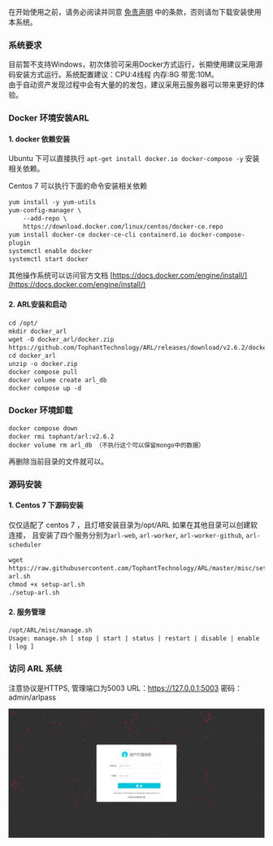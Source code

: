 在开始使用之前，请务必阅读并同意 [免责声明] 中的条款，否则请勿下载安装使用本系统。

  [免责声明]: disclaimer.md

### 系统要求

目前暂不支持Windows，初次体验可采用Docker方式运行，长期使用建议采用源码安装方式运行。系统配置建议：CPU:4线程 内存:8G 带宽:10M。  
由于自动资产发现过程中会有大量的的发包，建议采用云服务器可以带来更好的体验。


### Docker 环境安装ARL

#### 1. docker 依赖安装

Ubuntu 下可以直接执行 `apt-get install docker.io docker-compose -y` 安装相关依赖。

Centos 7 可以执行下面的命令安装相关依赖
```
yum install -y yum-utils
yum-config-manager \
    --add-repo \
    https://download.docker.com/linux/centos/docker-ce.repo
yum install docker-ce docker-ce-cli containerd.io docker-compose-plugin
systemctl enable docker
systemctl start docker
```
其他操作系统可以访问官方文档 [https://docs.docker.com/engine/install/](https://docs.docker.com/engine/install/)

#### 2. ARL安装和启动
```
cd /opt/
mkdir docker_arl
wget -O docker_arl/docker.zip https://github.com/TophantTechnology/ARL/releases/download/v2.6.2/docker.zip
cd docker_arl
unzip -o docker.zip
docker compose pull
docker volume create arl_db
docker compose up -d
```

### Docker 环境卸载
```shell
docker compose down
docker rmi tophant/arl:v2.6.2
docker volume rm arl_db （不执行这个可以保留mongo中的数据）
```

再删除当前目录的文件就可以。


### 源码安装

#### 1. Centos 7 下源码安装
仅仅适配了 centos 7 ，且灯塔安装目录为/opt/ARL 如果在其他目录可以创建软连接，
且安装了四个服务分别为`arl-web`, `arl-worker`, `arl-worker-github`, `arl-scheduler`
```
wget https://raw.githubusercontent.com/TophantTechnology/ARL/master/misc/setup-arl.sh
chmod +x setup-arl.sh
./setup-arl.sh
```

#### 2. 服务管理

```
/opt/ARL/misc/manage.sh
Usage: manage.sh [ stop | start | status | restart | disable | enable | log ]
```

###  访问 ARL 系统

注意协议是HTTPS, 管理端口为5003
URL：https://127.0.0.1:5003
密码： admin/arlpass

![](images/20221017150037013_6380.png)
